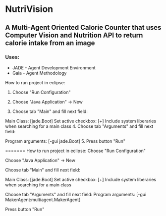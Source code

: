 # NutriVision

## A Multi-Agent Oriented Calorie Counter that uses Computer Vision and Nutrition API to return calorie intake from an image

### Uses:
- JADE - Agent Development Environment
- Gaia - Agent Methodology

 How to run project in eclipse:
1. Choose "Run Configuration"

2. Choose "Java Application" -> New

3. Choose tab "Main" and fill next field:

Main Class: [jade.Boot]
Set active checkbox: [+] Include system liberaries when searching for a main class
4. Choose tab "Arguments" and fill next field:

Program arguments: [-gui jade.Boot]
5. Press button "Run"

======= How to run project in eclipse:
Choose "Run Configuration"

Choose "Java Application" -> New

Choose tab "Main" and fill next field:

Main Class: [jade.Boot]
Set active checkbox: [+] Include system liberaries when searching for a main class

Choose tab "Arguments" and fill next field:
Program arguments: [-gui MakerAgent:multiagent.MakerAgent]

Press button "Run"

